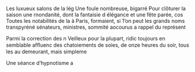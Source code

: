 Les luxueux salons de la lég
Une foule nombreuse, bigarré
Pour clôturer la saison une
rnondanité, dont la fantaisie d
élégance et une fête parée, cos
Toutes les notabilités de la
à Paris, formaient, si 1’on peut
les grands noms transpyréné
sénateurs, ministres, sommité
aocourus a rappel du représent

Parmi la correction des n
Veilleux pour la plupart, ridic
toujours en semblable afﬂuenc
des chatoiements de soies, de
onze heures du soir, tous les
au demeurant, mais simpleme

Une séance d‘hypnotisme a

